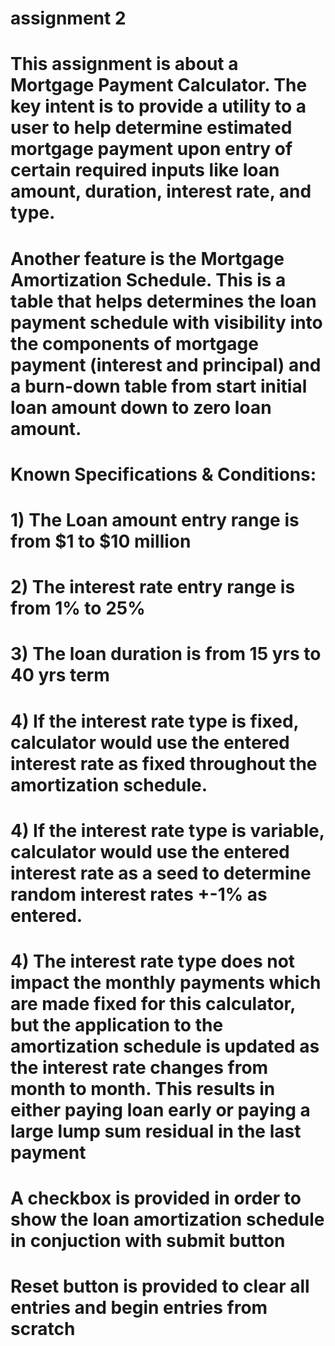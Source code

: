 # assignment 2
# This assignment is about a Mortgage Payment Calculator. The key intent is to provide a utility to a user to help determine estimated mortgage payment upon entry of certain required inputs like loan amount, duration, interest rate, and type. 
# Another feature is the Mortgage Amortization Schedule. This is a table that helps determines the loan payment schedule with visibility into the components of mortgage payment (interest and principal) and a burn-down table from start initial loan amount down to zero loan amount. 
# Known Specifications & Conditions:
# 1) The Loan amount entry range is from $1 to $10 million
# 2) The interest rate entry range is from 1% to 25%
# 3) The loan duration is from 15 yrs to 40 yrs term
# 4) If the interest rate type is fixed, calculator would use the entered interest rate as fixed throughout the amortization schedule.
# 4) If the interest rate type is variable, calculator would use the entered interest rate as a seed to determine random interest rates +-1% as entered.
# 4) The interest rate type does not impact the monthly payments which are made fixed for this calculator, but the application to the amortization schedule is updated as the interest rate changes from month to month. This results in either paying loan early or paying a large lump sum residual in the last payment
# A checkbox is provided in order to show the loan amortization schedule in conjuction with submit button
# Reset button is provided to clear all entries and begin entries from scratch
